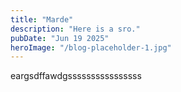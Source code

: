 ```yaml
---
title: "Marde"
description: "Here is a sro."
pubDate: "Jun 19 2025"
heroImage: "/blog-placeholder-1.jpg"
---
```




eargsdffawdgssssssssssssssss
